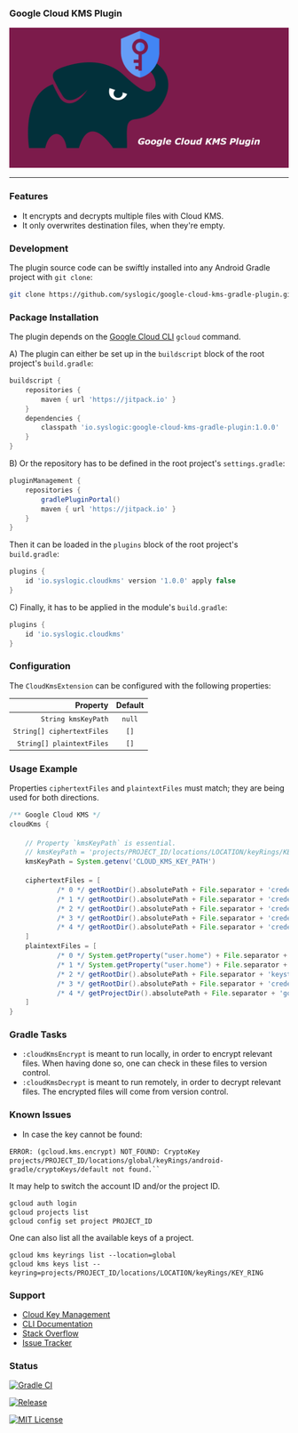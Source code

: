 ### Google Cloud KMS Plugin

![Social Media Preview](https://raw.githubusercontent.com/syslogic/google-cloud-kms-gradle-plugin/master/screenshots/repository.png)

 ---
### Features

 - It encrypts and decrypts multiple files with Cloud KMS.
 - It only overwrites destination files, when they're empty.

### Development

The plugin source code can be swiftly installed into any Android Gradle project with `git clone`:

````bash
git clone https://github.com/syslogic/google-cloud-kms-gradle-plugin.git ./buildSrc
````

### Package Installation

The plugin depends on the [Google Cloud CLI](https://cloud.google.com/sdk/docs/install) `gcloud` command.

A) The plugin can either be set up in the `buildscript` block of the root project's `build.gradle`:
````groovy
buildscript {
    repositories {
        maven { url 'https://jitpack.io' }
    }
    dependencies {
        classpath 'io.syslogic:google-cloud-kms-gradle-plugin:1.0.0'
    }
}
````

B) Or the repository has to be defined in the root project's `settings.gradle`:
````groovy
pluginManagement {
    repositories {
        gradlePluginPortal()
        maven { url 'https://jitpack.io' }
    }
}
````

Then it can be loaded in the `plugins` block of the root project's `build.gradle`:
````groovy
plugins {
    id 'io.syslogic.cloudkms' version '1.0.0' apply false
}
````

C) Finally, it has to be applied in the module's `build.gradle`:
````groovy
plugins {
    id 'io.syslogic.cloudkms'
}
````

### Configuration

The `CloudKmsExtension` can be configured with the following properties:

|                   Property |      Default       |
|---------------------------:|:------------------:|
|        `String kmsKeyPath` |       `null`       |
| `String[] ciphertextFiles` |        `[]`        |
|  `String[] plaintextFiles` |        `[]`        |


### Usage Example

Properties `ciphertextFiles` and `plaintextFiles` must match; they are being used for both directions.

````groovy
/** Google Cloud KMS */
cloudKms {

    // Property `kmsKeyPath` is essential.
    // kmsKeyPath = 'projects/PROJECT_ID/locations/LOCATION/keyRings/KEY_RING/cryptoKeys/KEY'
    kmsKeyPath = System.getenv('CLOUD_KMS_KEY_PATH')
    
    ciphertextFiles = [
            /* 0 */ getRootDir().absolutePath + File.separator + 'credentials/debug.keystore.enc',
            /* 1 */ getRootDir().absolutePath + File.separator + 'credentials/release.keystore.enc',
            /* 2 */ getRootDir().absolutePath + File.separator + 'credentials/keystore.properties.enc',
            /* 3 */ getRootDir().absolutePath + File.separator + 'credentials/google-service-account.json.enc',
            /* 4 */ getRootDir().absolutePath + File.separator + 'credentials/google-services.json.enc'
    ]
    plaintextFiles = [
            /* 0 */ System.getProperty("user.home") + File.separator + ".android" + File.separator + "debug.keystore",
            /* 1 */ System.getProperty("user.home") + File.separator + ".android" + File.separator + "release.keystore",
            /* 2 */ getRootDir().absolutePath + File.separator + 'keystore.properties',
            /* 3 */ getRootDir().absolutePath + File.separator + 'credentials/google-service-account.json',
            /* 4 */ getProjectDir().absolutePath + File.separator + 'google-services.json'
    ]
}
````
### Gradle Tasks

 - `:cloudKmsEncrypt` is meant to run locally, in order to encrypt relevant files.
When having done so, one can check in these files to version control.
 - `:cloudKmsDecrypt` is meant to run remotely, in order to decrypt relevant files.
The encrypted files will come from version control.

### Known Issues
 - In case the key cannot be found:
````
ERROR: (gcloud.kms.encrypt) NOT_FOUND: CryptoKey projects/PROJECT_ID/locations/global/keyRings/android-gradle/cryptoKeys/default not found.``
````

It may help to switch the account ID and/or the project ID.
````
gcloud auth login
gcloud projects list
gcloud config set project PROJECT_ID
````
One can also list all the available keys of a project.
````
gcloud kms keyrings list --location=global
gcloud kms keys list --keyring=projects/PROJECT_ID/locations/LOCATION/keyRings/KEY_RING
````

### Support
 - [Cloud Key Management](https://cloud.google.com/kms/doc)
 - [CLI Documentation](https://cloud.google.com/sdk/gcloud/reference/kms)
 - [Stack Overflow](https://stackoverflow.com/questions/tagged/google-cloud-kms)
 - [Issue Tracker](https://github.com/syslogic/google-cloud-kms-gradle-plugin/issues)

### Status

[![Gradle CI](https://github.com/syslogic/google-cloud-kms-gradle-plugin/actions/workflows/gradle.yml/badge.svg)](https://github.com/syslogic/google-cloud-kms-gradle-plugin/actions/workflows/gradle.yml)

[![Release](https://jitpack.io/v/syslogic/google-cloud-kms-gradle-plugin.svg)](https://jitpack.io/#io.syslogic/google-cloud-kms-gradle-plugin)

[![MIT License](https://img.shields.io/github/license/syslogic/google-cloud-kms-gradle-plugin)](https://github.com/syslogic/agconnect-publishing-gradle-plugin/blob/master/LICENSE)
